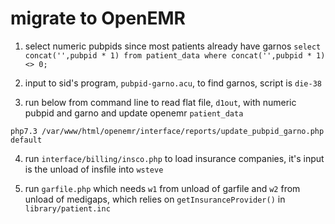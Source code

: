 
# migrate to OpenEMR

1. select numeric pubpids since most patients already have garnos
`select concat('',pubpid * 1) from patient_data where concat('',pubpid * 1) <> 0;`

2. input to sid's program, `pubpid-garno.acu`, to find garnos, script is `die-38`

3. run below from command line to read flat file, `d1out`,
with numeric pubpid and garno and update openemr `patient_data`

```
php7.3 /var/www/html/openemr/interface/reports/update_pubpid_garno.php default
```

4. run `interface/billing/insco.php` to load insurance companies, it's input is the
   unload of insfile into `wsteve`

5. run `garfile.php` which needs `w1` from unload of garfile and `w2` from unload of medigaps,
which relies on `getInsuranceProvider()` in `library/patient.inc`


